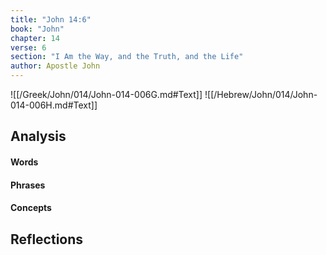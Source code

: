 ```yaml
---
title: "John 14:6"
book: "John"
chapter: 14
verse: 6
section: "I Am the Way, and the Truth, and the Life"
author: Apostle John
---
```

![[/Greek/John/014/John-014-006G.md#Text]]
![[/Hebrew/John/014/John-014-006H.md#Text]]

## Analysis

#### Words

#### Phrases

#### Concepts

## Reflections
